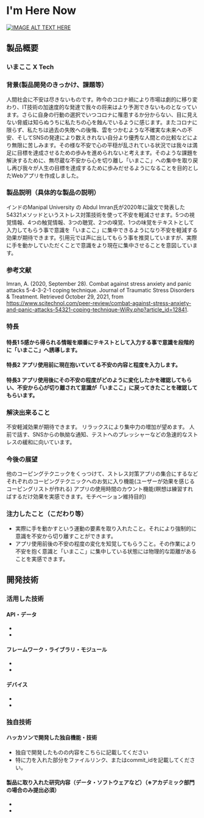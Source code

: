 # I'm Here Now

[![IMAGE ALT TEXT HERE](https://jphacks.com/wp-content/uploads/2021/07/JPHACKS2021_ogp.jpg)](https://www.youtube.com/watch?v=LUPQFB4QyVo)

## 製品概要 
### いまここ X Tech
### 背景(製品開発のきっかけ、課題等）
人間社会に不安は尽きないものです。昨今のコロナ禍により市場は劇的に移り変わり、IT技術の加速度的な発達で我々の将来はより予測できないものとなっています。さらに自身の行動の選択でいつコロナに罹患するか分からない、目に見えない脅威は知らぬうちに私たちの心を蝕んでいるように感じます。またコロナに限らず、私たちは過去の失敗への後悔、雲をつかむような不確実な未来への不安、そしてSNSの発達により数えきれない自分より優秀な人間との比較などにより無限に苦しみます。その様な不安で心の平穏が乱されている状況では我々は満足に目標を達成させるための歩みを進められないと考えます。そのような課題を解決するために、無尽蔵な不安から心を切り離し「いまここ」への集中を取り戻し再び我々が人生の目標を達成するために歩みだせるようになることを目的としたWebアプリを作成しました。
### 製品説明（具体的な製品の説明）
インドのManipal University の Abdul Imran氏が2020年に論文で発表した54321メソッドというストレス対策技術を使って不安を軽減させます。5つの視覚情報、4つの触覚情報、3つの聴覚、2つの嗅覚、1つの味覚をテキストとして入力してもらう事で意識を「いまここ」に集中できるようになり不安を軽減する効果が期待できます。引用元では声に出してもらう事を推奨していますが、実際に手を動かしていただくことで意識をより現在に集中させることを意図しています。
### 参考文献
Imran, A. (2020, September 28). Combat against stress anxiety and panic attacks 5-4-3-2-1 coping technique. Journal of Traumatic Stress Disorders & Treatment. Retrieved October 29, 2021, from https://www.scitechnol.com/peer-review/combat-against-stress-anxiety-and-panic-attacks-54321-coping-technique-WiRy.php?article_id=12841. 
### 特長
#### 特長1 5感から得られる情報を順番にテキストとして入力する事で意識を段階的に「いまここ」へ誘導します。
#### 特長2 アプリ使用前に現在抱いていてる不安の内容と程度を入力します。
#### 特長3 アプリ使用後にその不安の程度がどのように変化したかを確認してもらい、不安から心が切り離されて意識が「いまここ」に戻ってきたことを確認してもらいます。
### 解決出来ること
不安軽減効果が期待できます。
リラックスにより集中力の増加が望めます。
人前で話す、SNSからの執拗な通知、テストへのプレッシャーなどの急速的なストレスの緩和に向いています。
### 今後の展望
他のコーピングテクニックをくっつけて、ストレス対策アプリの集合にするなど
それぞれのコーピングテクニックへのお気に入り機能(ユーザーが効果を感じるコーピングリストが作れる)
アプリの使用時間のカウント機能(瞑想は練習すればするだけ効果を実感できます。モチベーション維持目的)
### 注力したこと（こだわり等）
* 実際に手を動かすという運動の要素を取り入れたこと。それにより強制的に意識を不安から切り離すことができます。
* アプリ使用前後の不安の程度の変化を知覚してもらうこと。その作業により不安を抱く意識と「いまここ」に集中している状態には物理的な距離があることを実感できます。

## 開発技術
### 活用した技術
#### API・データ
* 
* 

#### フレームワーク・ライブラリ・モジュール
* 
* 

#### デバイス
* 
* 

### 独自技術
#### ハッカソンで開発した独自機能・技術
* 独自で開発したものの内容をこちらに記載してください
* 特に力を入れた部分をファイルリンク、またはcommit_idを記載してください。

#### 製品に取り入れた研究内容（データ・ソフトウェアなど）（※アカデミック部門の場合のみ提出必須）
* 
* 
